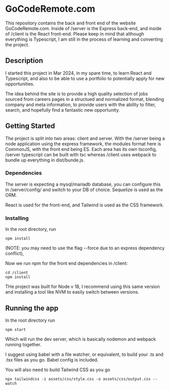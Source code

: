 # GoCodeRemote.com

This repository contains the back and front end of the website GoCodeRemote.com. Inside of /server is the Express back-end, and inside of /client is the React front-end. Please keep in mind that although everything is Typescript, I am still in the process of learning and converting the project.

## Description

I started this project in Mar 2024, in my spare time, to learn React and Typescript, and also to be able to use a portfolio to potentially apply for new opportunities.

The idea behind the site is to provide a high quality selection of jobs sourced from careers pages in a structued and normalized format, blending company and meta information, to provide users with the ability to filter, search, and hopefully find a fantastic new opportunity.

## Getting Started

The project is split into two areas: client and server. With the /server being a node application using the express framework, the modules format here is CommonJS, with the front end being ES. Each area has its own tsconfig, /server typescript can be built with tsc whereas /client uses webpack to bundle up everything in dist/bunde.js.

### Dependencies

The server is expecting a mysql/mariadb database, you can configure this in /server/config/ and switch to your DB of choice. Sequelize is used as the ORM.

React is used for the front-end, and Tailwind is used as the CSS framework.


### Installing

In the root directory, run

```
npm install
```

(NOTE: you may need to use the flag --force due to an express dependency conflict),

Now we run npm for the front end dependencies in /client:

```
cd /client
npm install
```

THe project was built for Node v 18, I recommend using this same version and installing a tool like NVM to easily switch between versions.

## Running the app

In the root directory run

```
npm start
```

Which will run the dev server, which is basically nodemon and webpack running together.

I suggest using babel with a file watcher, or equivalent, to build your .ts and .tsx files as you go. Babel config is included.

You will also need to build Tailwind CSS as you go

```
npx tailwindcss -i assets/css/style.css -o assets/css/output.css --watch
```
